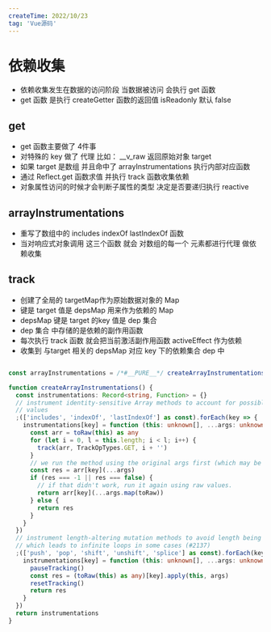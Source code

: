 ```yaml
---
createTime: 2022/10/23
tag: 'Vue源码'
---
```

# 依赖收集

* 依赖收集发生在数据的访问阶段 当数据被访问 会执行 get 函数
* get 函数 是执行 createGetter 函数的返回值  isReadonly 默认 false

## get

* get 函数主要做了 4件事
* 对特殊的 key 做了 代理  比如： __v_raw 返回原始对象 target
* 如果 target 是数组 并且命中了 arrayInstrumentations 执行内部对应函数
* 通过 Reflect.get 函数求值 并执行  track 函数收集依赖
* 对象属性访问的时候才会判断子属性的类型 决定是否要递归执行 reactive

## arrayInstrumentations

* 重写了数组中的 includes indexOf lastIndexOf 函数
* 当对响应式对象调用 这三个函数 就会 对数组的每一个 元素都进行代理 做依赖收集

## track

* 创建了全局的 targetMap作为原始数据对象的 Map
* 键是 target 值是 depsMap 用来作为依赖的 Map
* depsMap 键是 target 的key 值是 dep 集合
* dep 集合 中存储的是依赖的副作用函数
* 每次执行  track 函数 就会把当前激活副作用函数 activeEffect 作为依赖
* 收集到 与target 相关的 depsMap 对应 key 下的依赖集合 dep 中

```ts

const arrayInstrumentations = /*#__PURE__*/ createArrayInstrumentations()

function createArrayInstrumentations() {
  const instrumentations: Record<string, Function> = {}
  // instrument identity-sensitive Array methods to account for possible reactive
  // values
  ;(['includes', 'indexOf', 'lastIndexOf'] as const).forEach(key => {
    instrumentations[key] = function (this: unknown[], ...args: unknown[]) {
      const arr = toRaw(this) as any
      for (let i = 0, l = this.length; i < l; i++) {
        track(arr, TrackOpTypes.GET, i + '')
      }
      // we run the method using the original args first (which may be reactive)
      const res = arr[key](...args)
      if (res === -1 || res === false) {
        // if that didn't work, run it again using raw values.
        return arr[key](...args.map(toRaw))
      } else {
        return res
      }
    }
  })
  // instrument length-altering mutation methods to avoid length being tracked
  // which leads to infinite loops in some cases (#2137)
  ;(['push', 'pop', 'shift', 'unshift', 'splice'] as const).forEach(key => {
    instrumentations[key] = function (this: unknown[], ...args: unknown[]) {
      pauseTracking()
      const res = (toRaw(this) as any)[key].apply(this, args)
      resetTracking()
      return res
    }
  })
  return instrumentations
}
```
